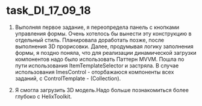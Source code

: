 # task_DI_17_09_18

1. Выполняя первое задание, я переопредела панель с кнопками управления формы. Очень хотелось бы вынести эту конструкцию в отдельный стиль. Планировала доработать позже, после выполнения 3D прорисовки. Далее, продумывая логику  заполнения формы, я поздно поняла, что для реализации динамической загрузки компонентов надо было использовать Паттерн MVVM. Пошла по пути использования ItemTemplateSelector и застряла. В случае использования ImesControl - оторбажаюся  компоненты всех заданий, с ControlTemplate - (Collection). 

2. Я смогла загрузить 3D модель.Надо больше познакомиться более глубоко с HelixToolkit.
